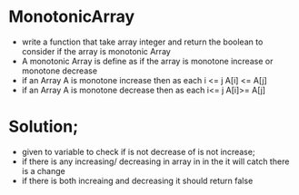 # MonotonicArray
- write a function that take array integer and return the boolean to consider if the array is monotonic Array
- A monotonic Array is define as if the array is monotone increase or monotone decrease
- if an Array A is monotone increase then as each i <= j  A[i] <= A[j] 
- if an Array A is monotone decrease then as each  i<= j A[i]>= A[j]

# Solution;
- given to variable to check if is not decrease of is not increase;
- if there is any increasing/ decreasing in array in in the it will catch there is a change
- if there is both increaing and decreasing it should return false
